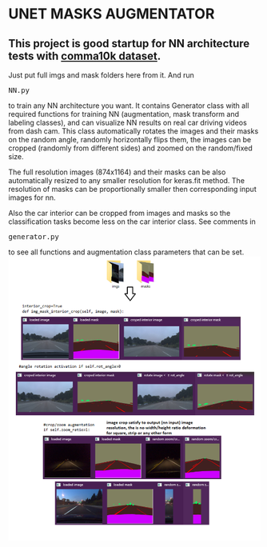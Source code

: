 # UNET MASKS AUGMENTATOR

This project is good startup for NN architecture tests with [comma10k dataset](https://github.com/commaai/comma10k).
---
Just put full imgs and mask folders here from it.
And run <pre>NN.py</pre> to train any NN architecture you want.
It contains Generator class with all required functions for training NN (augmentation, mask transform and labeling classes), and can visualize NN results on real car driving videos from dash cam.
This class automatically rotates the images and their masks on the random angle, randomly horizontally flips them, the images can be cropped (randomly from different sides) and zoomed on the random/fixed size.

The full resolution images (874x1164) and their masks can be also automatically resized to any smaller resolution for keras.fit method. The resolution of masks can be proportionally smaller then corresponding input images for nn.

Also the car interior can be cropped from images and masks so the classification tasks become less on the car interior class.
See comments in <pre>generator.py</pre> to see all functions and  augmentation class parameters that can be set.
![generator class functions](./examples/generator1.png)
